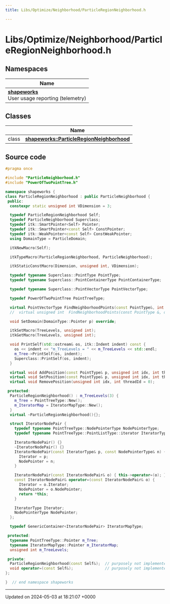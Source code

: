 ```yaml
---
title: Libs/Optimize/Neighborhood/ParticleRegionNeighborhood.h

---
```


# Libs/Optimize/Neighborhood/ParticleRegionNeighborhood.h



## Namespaces

| Name           |
| -------------- |
| **[shapeworks](../Namespaces/namespaceshapeworks.md)** <br>User usage reporting (telemetry)  |

## Classes

|                | Name           |
| -------------- | -------------- |
| class | **[shapeworks::ParticleRegionNeighborhood](../Classes/classshapeworks_1_1ParticleRegionNeighborhood.md)**  |




## Source code

```cpp
#pragma once

#include "ParticleNeighborhood.h"
#include "PowerOfTwoPointTree.h"

namespace shapeworks {
class ParticleRegionNeighborhood : public ParticleNeighborhood {
 public:
  constexpr static unsigned int VDimension = 3;

  typedef ParticleRegionNeighborhood Self;
  typedef ParticleNeighborhood Superclass;
  typedef itk::SmartPointer<Self> Pointer;
  typedef itk::SmartPointer<const Self> ConstPointer;
  typedef itk::WeakPointer<const Self> ConstWeakPointer;
  using DomainType = ParticleDomain;

  itkNewMacro(Self);

  itkTypeMacro(ParticleRegionNeighborhood, ParticleNeighborhood);

  itkStaticConstMacro(Dimension, unsigned int, VDimension);

  typedef typename Superclass::PointType PointType;
  typedef typename Superclass::PointContainerType PointContainerType;

  typedef typename Superclass::PointVectorType PointVectorType;

  typedef PowerOfTwoPointTree PointTreeType;

  virtual PointVectorType FindNeighborhoodPoints(const PointType&, int idx, double) const;
  //  virtual unsigned int  FindNeighborhoodPoints(const PointType &, double, PointVectorType &) const;

  void SetDomain(DomainType::Pointer p) override;

  itkSetMacro(TreeLevels, unsigned int);
  itkGetMacro(TreeLevels, unsigned int);

  void PrintSelf(std::ostream& os, itk::Indent indent) const {
    os << indent << "m_TreeLevels = " << m_TreeLevels << std::endl;
    m_Tree->PrintSelf(os, indent);
    Superclass::PrintSelf(os, indent);
  }

  virtual void AddPosition(const PointType& p, unsigned int idx, int threadId = 0);
  virtual void SetPosition(const PointType& p, unsigned int idx, int threadId = 0);
  virtual void RemovePosition(unsigned int idx, int threadId = 0);

 protected:
  ParticleRegionNeighborhood() : m_TreeLevels(3) {
    m_Tree = PointTreeType::New();
    m_IteratorMap = IteratorMapType::New();
  }
  virtual ~ParticleRegionNeighborhood(){};

  struct IteratorNodePair {
    typedef typename PointTreeType::NodePointerType NodePointerType;
    typedef typename PointTreeType::PointListType::iterator IteratorType;

    IteratorNodePair() {}
    ~IteratorNodePair() {}
    IteratorNodePair(const IteratorType& p, const NodePointerType& n) {
      Iterator = p;
      NodePointer = n;
    }

    IteratorNodePair(const IteratorNodePair& o) { this->operator=(o); }
    const IteratorNodePair& operator=(const IteratorNodePair& o) {
      Iterator = o.Iterator;
      NodePointer = o.NodePointer;
      return *this;
    }

    IteratorType Iterator;
    NodePointerType NodePointer;
  };

  typedef GenericContainer<IteratorNodePair> IteratorMapType;

 protected:
  typename PointTreeType::Pointer m_Tree;
  typename IteratorMapType::Pointer m_IteratorMap;
  unsigned int m_TreeLevels;

 private:
  ParticleRegionNeighborhood(const Self&);  // purposely not implemented
  void operator=(const Self&);              // purposely not implemented
};

}  // end namespace shapeworks
```


-------------------------------

Updated on 2024-05-03 at 18:21:07 +0000
